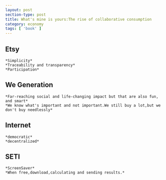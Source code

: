 ```yaml
---
layout: post
section-type: post
title: What's mine is yours:The rise of collaborative consumption
category: economy
tags: [ 'book' ]
---
```


## Etsy

	*Simplicity*
	*Traceability and transparency*
	*Participation*

## We Generation
	*Far-reaching social and life-changing impact but that are also fun, and smart*
	*We know what's important and not important.We still buy a lot,but we don't buy needlessly*

## Internet
	*democratic*
	*decentralized*
## SETI
	*ScreenSaver*
	*When free,download,calculating and sending results.*